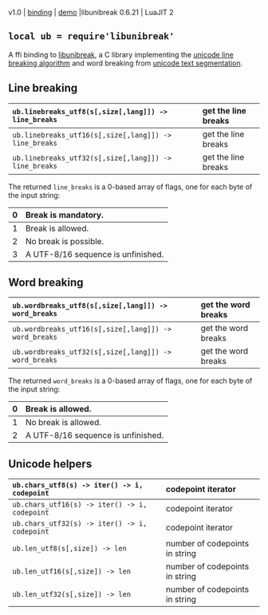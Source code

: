 v1.0 | [binding](http://code.google.com/p/lua-files/source/browse/libunibreak.lua) | [demo](http://code.google.com/p/lua-files/source/browse/libunibreak_demo.lua) |libunibreak 0.6.21 | LuaJIT 2
## `local ub = require'libunibreak'` ##

A ffi binding to [libunibreak](http://vimgadgets.sourceforge.net/libunibreak/), a C library implementing the [unicode line breaking algorithm](http://www.unicode.org/reports/tr14/) and word breaking from [unicode text segmentation](http://www.unicode.org/reports/tr29/).

## Line breaking ##

| `ub.linebreaks_utf8(s[,size[,lang]]) -> line_breaks` | get the line breaks |
|:-----------------------------------------------------|:--------------------|
| `ub.linebreaks_utf16(s[,size[,lang]]) -> line_breaks` | get the line breaks |
| `ub.linebreaks_utf32(s[,size[,lang]]) -> line_breaks` | get the line breaks |

The returned `line_breaks` is a 0-based array of flags, one for each byte of the input string:

| 0 | Break is mandatory.   |
|:--|:----------------------|
| 1 | Break is allowed.     |
| 2 | No break is possible. |
| 3 | A UTF-8/16 sequence is unfinished. |

## Word breaking ##

| `ub.wordbreaks_utf8(s[,size[,lang]]) -> word_breaks` | get the word breaks |
|:-----------------------------------------------------|:--------------------|
| `ub.wordbreaks_utf16(s[,size[,lang]]) -> word_breaks` | get the word breaks |
| `ub.wordbreaks_utf32(s[,size[,lang]]) -> word_breaks` | get the word breaks |

The returned `word_breaks` is a 0-based array of flags, one for each byte of the input string:

| 0 | Break is allowed.    |
|:--|:---------------------|
| 1 | No break is allowed. |
| 2 | A UTF-8/16 sequence is unfinished. |

## Unicode helpers ##

| `ub.chars_utf8(s) -> iter() -> i, codepoint` | codepoint iterator |
|:---------------------------------------------|:-------------------|
| `ub.chars_utf16(s) -> iter() -> i, codepoint` | codepoint iterator |
| `ub.chars_utf32(s) -> iter() -> i, codepoint` | codepoint iterator |
| `ub.len_utf8(s[,size]) -> len`               | number of codepoints in string |
| `ub.len_utf16(s[,size]) -> len`              | number of codepoints in string |
| `ub.len_utf32(s[,size]) -> len`              | number of codepoints in string |